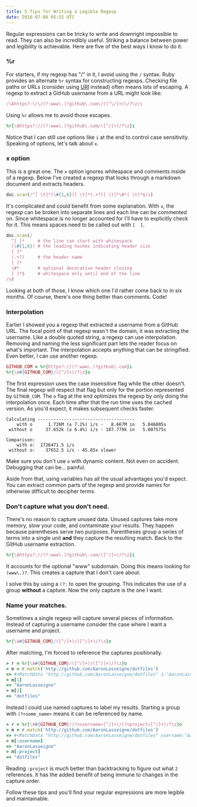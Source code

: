 ```yaml
---
title: 5 Tips for Writing a Legible Regexp
date: 2016-07-08 05:32 UTC
---
```


Regular expressions can be tricky to write and downright impossible to read.
They can also be incredibly useful.
Striking a balance between power and legibility is achievable.
Here are five of the best ways I know to do it.

<!--more-->

### %r

For starters, if my regexp has "/" in it, I avoid using the `/` syntax.
Ruby provides an alternate `%r` syntax for constructing regexps.
Checking file paths or URLs (consider using [URI] instead) often means lots of escaping.
A regexp to extract a GitHub username from a URL might look like:

```ruby
/\Ahttps?:\/\/(?:www\.)?github\.com\/([^\/]+)\/?\z/i
```

Using `%r` allows me to avoid those escapes.

```ruby
%r{\Ahttps?://(?:www\.)?github\.com/([^/]+)/?\z}i
```

Notice that I can still use options like `i` at the end to control case sensitivity.
Speaking of options, let's talk about `x`.

### x option

This is a great one.
The `x` option ignores whitespace and comments inside of a regexp.
Below I've created a regexp that looks through a markdown document and extracts headers.

```ruby
doc.scan(/^[ \t]*(\#{1,6})[ \t]*(.+?)[ \t]*\#*[ \t]*$/i)
```

It's complicated and could benefit from some explanation.
With `x`, the regexp can be broken into separate lines and each line can be commented on.
Since whitespace is no longer accounted for I'll have to explicitly check for it.
This means spaces need to be called out with `[  ]`.

```ruby
doc.scan(/
  ^[ ]*     # the line can start with whitespace
  (\#{1,6}) # the leading hashes indicating header size
  [ ]*
  (.+?)     # the header name
  [ ]*
  \#*       # optional decorative header closing
  [ ]*$     # whitespace only until end of the line
/x)
```

Looking at both of those, I know which one I'd rather come back to in six months.
Of course, there's one thing better than comments.
Code!

### Interpolation

Earlier I showed you a regexp that extracted a username from a GitHub URL.
The focal point of that regexp wasn't the domain, it was extracting the username.
Like a double quoted string, a regexp can use interpolation.
Removing and naming the less significant part lets the reader focus on what's important.
The interpolation accepts anything that can be stringified.
Even better, I can use another regexp.

```ruby
GITHUB_COM = %r{https?://(?:www\.)?github\.com}i
%r{\A#{GITHUB_COM}/([^/]+)/?\z}o
```

The first expression uses the case insensitive flag while the other doesn't.
The final regexp will respect that flag but only for the portion represented by `GITHUB_COM`.
The `o` flag at the end optimizes the regexp by only doing the interpolation once.
Each time after that the run time uses the cached version.
As you'd expect, it makes subsequent checks faster.

```
Calculating -------------------------------------
    with o      1.726M (± 7.2%) i/s -   8.667M in   5.046005s
 without o     37.652k (± 6.4%) i/s - 187.779k in   5.007575s

Comparison:
    with o:  1726471.5 i/s
 without o:    37652.5 i/s - 45.85x slower
```

Make sure you don't use `o` with dynamic content.
Not even on accident.
Debugging that can be... painful.

Aside from that, using variables has all the usual advantages you'd expect.
You can extract common parts of the regexp and provide names for otherwise difficult to decipher terms.

### Don't capture what you don't need.

There's no reason to capture unused data.
Unused captures take more memory, slow your code, and contaminate your results.
They happen because parentheses serve two purposes.
Parentheses group a series of terms into a single unit **and** they capture the resulting match.
Back to the GitHub username extraction.

```ruby
%r{\Ahttps?://(?:www\.)?github\.com/([^/]+)/?\z}i
```

It accounts for the optional "www" subdomain.
Doing this means looking for `(www\.)?`.
This creates a capture that I don't care about.

I solve this by using a `(?:` to open the grouping.
This indicates the use of a group **without** a capture.
Now the only capture is the one I want.

### Name your matches.

Sometimes a single regexp will capture several pieces of information.
Instead of capturing a username consider the case where I want a username and project.

```ruby
%r{\A#{GITHUB_COM}/([^/]+)/([^/]+)/?\z}o
```

After matching, I'm forced to reference the captures positionally.

```ruby
> r = %r{\A#{GITHUB_COM}/([^/]+)/([^/]+)/?\z}o
> m = r.match('http://github.com/AaronLasseigne/dotfiles')
=> #<MatchData "http://github.com/AaronLasseigne/dotfiles" 1:"AaronLasseigne" 2:"dotfiles">
> m[1]
=> "AaronLasseigne"
> m[2]
=> "dotfiles"
```

Instead I could use named captures to label my results.
Starting a group with `(?<some_name>` means it can be referenced by name.

```ruby
> r = %r{\A#{GITHUB_COM}/(?<username>[^/]+)/(?<project>[^/]+)/?\z}o
> m = r.match('http://github.com/AaronLasseigne/dotfiles')
=> #<MatchData "http://github.com/AaronLasseigne/dotfiles" username:"AaronLasseigne" project:"dotfiles">
> m[:username]
=> "AaronLasseigne"
> m[:project]
=> "dotfiles"
```

Reading `:project` is much better than backtracking to figure out what `2` references.
It has the added benefit of being immune to changes in the capture order.

Follow these tips and you'll find your regular expressions are more legible and maintainable.

[URI]: http://ruby-doc.org/stdlib-2.3.1/libdoc/uri/rdoc/URI.html
